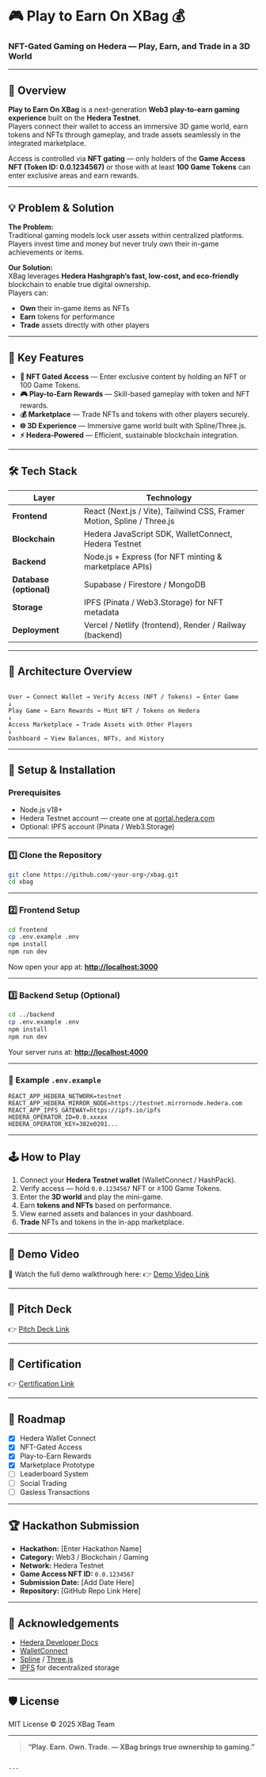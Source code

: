 # 🎮 Play to Earn On XBag 💰

### NFT-Gated Gaming on Hedera — Play, Earn, and Trade in a 3D World

---

## 🚀 Overview

**Play to Earn On XBag** is a next-generation **Web3 play-to-earn gaming experience** built on the **Hedera Testnet**.  
Players connect their wallet to access an immersive 3D game world, earn tokens and NFTs through gameplay, and trade assets seamlessly in the integrated marketplace.

Access is controlled via **NFT gating** — only holders of the **Game Access NFT (Token ID: 0.0.1234567)** or those with at least **100 Game Tokens** can enter exclusive areas and earn rewards.

---

## 💡 Problem & Solution

**The Problem:**  
Traditional gaming models lock user assets within centralized platforms. Players invest time and money but never truly own their in-game achievements or items.

**Our Solution:**  
XBag leverages **Hedera Hashgraph’s fast, low-cost, and eco-friendly** blockchain to enable true digital ownership.  
Players can:

- **Own** their in-game items as NFTs
- **Earn** tokens for performance
- **Trade** assets directly with other players

---

## 🧩 Key Features

- **🔐 NFT Gated Access** — Enter exclusive content by holding an NFT or 100 Game Tokens.
- **🎮 Play-to-Earn Rewards** — Skill-based gameplay with token and NFT rewards.
- **💰 Marketplace** — Trade NFTs and tokens with other players securely.
- **🌐 3D Experience** — Immersive game world built with Spline/Three.js.
- **⚡ Hedera-Powered** — Efficient, sustainable blockchain integration.

---

## 🛠️ Tech Stack

| Layer                   | Technology                                                             |
| ----------------------- | ---------------------------------------------------------------------- |
| **Frontend**            | React (Next.js / Vite), Tailwind CSS, Framer Motion, Spline / Three.js |
| **Blockchain**          | Hedera JavaScript SDK, WalletConnect, Hedera Testnet                   |
| **Backend**             | Node.js + Express (for NFT minting & marketplace APIs)                 |
| **Database (optional)** | Supabase / Firestore / MongoDB                                         |
| **Storage**             | IPFS (Pinata / Web3.Storage) for NFT metadata                          |
| **Deployment**          | Vercel / Netlify (frontend), Render / Railway (backend)                |

---

## 🧱 Architecture Overview

```

User → Connect Wallet → Verify Access (NFT / Tokens) → Enter Game
↓
Play Game → Earn Rewards → Mint NFT / Tokens on Hedera
↓
Access Marketplace → Trade Assets with Other Players
↓
Dashboard → View Balances, NFTs, and History

```

---

## 🔧 Setup & Installation

### Prerequisites

- Node.js v18+
- Hedera Testnet account — create one at [portal.hedera.com](https://portal.hedera.com)
- Optional: IPFS account (Pinata / Web3.Storage)

---

### 1️⃣ Clone the Repository

```bash
git clone https://github.com/<your-org>/xbag.git
cd xbag
```

---

### 2️⃣ Frontend Setup

```bash
cd frontend
cp .env.example .env
npm install
npm run dev
```

Now open your app at: **[http://localhost:3000](http://localhost:3000)**

---

### 3️⃣ Backend Setup (Optional)

```bash
cd ../backend
cp .env.example .env
npm install
npm run dev
```

Your server runs at: **[http://localhost:4000](http://localhost:4000)**

---

### 🧾 Example `.env.example`

```
REACT_APP_HEDERA_NETWORK=testnet
REACT_APP_HEDERA_MIRROR_NODE=https://testnet.mirrornode.hedera.com
REACT_APP_IPFS_GATEWAY=https://ipfs.io/ipfs
HEDERA_OPERATOR_ID=0.0.xxxxx
HEDERA_OPERATOR_KEY=302e0201...
```

---

## 🕹️ How to Play

1. Connect your **Hedera Testnet wallet** (WalletConnect / HashPack).
2. Verify access — hold `0.0.1234567` NFT or ≥100 Game Tokens.
3. Enter the **3D world** and play the mini-game.
4. Earn **tokens and NFTs** based on performance.
5. View earned assets and balances in your dashboard.
6. **Trade** NFTs and tokens in the in-app marketplace.

---

## 📸 Demo Video

🎥 Watch the full demo walkthrough here:
👉 [Demo Video Link](https://youtu.be/your-demo-link)

---

## 📘 Pitch Deck

👉 [Pitch Deck Link](https://your-pitch-deck-link.com)

---

## 🪪 Certification

👉 [Certification Link](https://your-certification-link.com)

---

## 🧭 Roadmap

- [x] Hedera Wallet Connect
- [x] NFT-Gated Access
- [x] Play-to-Earn Rewards
- [x] Marketplace Prototype
- [ ] Leaderboard System
- [ ] Social Trading
- [ ] Gasless Transactions

---

## 🏆 Hackathon Submission

- **Hackathon:** [Enter Hackathon Name]
- **Category:** Web3 / Blockchain / Gaming
- **Network:** Hedera Testnet
- **Game Access NFT ID:** `0.0.1234567`
- **Submission Date:** [Add Date Here]
- **Repository:** [GitHub Repo Link Here]

---

## 🧠 Acknowledgements

- [Hedera Developer Docs](https://docs.hedera.com)
- [WalletConnect](https://walletconnect.com)
- [Spline](https://spline.design) / [Three.js](https://threejs.org)
- [IPFS](https://ipfs.io) for decentralized storage

---

## 🛡️ License

MIT License © 2025 XBag Team

---

> **“Play. Earn. Own. Trade. — XBag brings true ownership to gaming.”**

```

---
```
